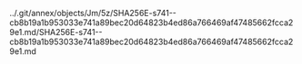 ../.git/annex/objects/Jm/5z/SHA256E-s741--cb8b19a1b953033e741a89bec20d64823b4ed86a766469af47485662fcca29e1.md/SHA256E-s741--cb8b19a1b953033e741a89bec20d64823b4ed86a766469af47485662fcca29e1.md